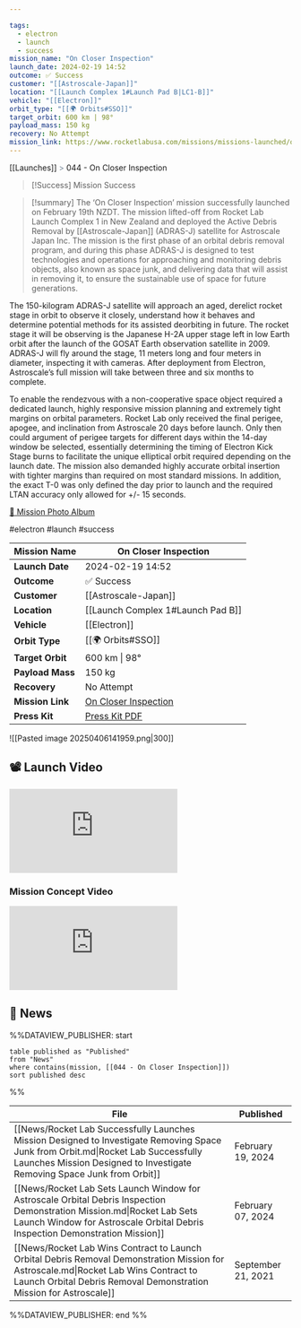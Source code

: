 ```yaml
---

tags:
  - electron
  - launch
  - success
mission_name: "On Closer Inspection"
launch_date: 2024-02-19 14:52
outcome: ✅ Success
customer: "[[Astroscale-Japan]]"
location: "[[Launch Complex 1#Launch Pad B|LC1-B]]"
vehicle: "[[Electron]]"
orbit_type: "[[🌍 Orbits#SSO]]"
target_orbit: 600 km | 98°
payload_mass: 150 kg
recovery: No Attempt
mission_link: https://www.rocketlabusa.com/missions/missions-launched/on-closer-inspection/
---
```

[[Launches]]  <span style="color: LightSlateGray">></span>  044 - On Closer Inspection

>[!Success] Mission Success

>[!summary]
The ‘On Closer Inspection’ mission successfully launched on February 19th NZDT. The mission lifted-off from Rocket Lab Launch Complex 1 in New Zealand and deployed the Active Debris Removal by [[Astroscale-Japan]] (ADRAS-J) satellite for Astroscale Japan Inc. The mission is the first phase of an orbital debris removal program, and during this phase ADRAS-J is designed to test technologies and operations for approaching and monitoring debris objects, also known as space junk, and delivering data that will assist in removing it, to ensure the sustainable use of space for future generations.
>
The 150-kilogram ADRAS-J satellite will approach an aged, derelict rocket stage in orbit to observe it closely, understand how it behaves and determine potential methods for its assisted deorbiting in future. The rocket stage it will be observing is the Japanese H-2A upper stage left in low Earth orbit after the launch of the GOSAT Earth observation satellite in 2009. ADRAS-J will fly around the stage, 11 meters long and four meters in diameter, inspecting it with cameras. After deployment from Electron, Astroscale’s full mission will take between three and six months to complete.
>
To enable the rendezvous with a non-cooperative space object required a dedicated launch, highly responsive mission planning and extremely tight margins on orbital parameters. Rocket Lab only received the final perigee, apogee, and inclination from Astroscale 20 days before launch. Only then could argument of perigee targets for different days within the 14-day window be selected, essentially determining the timing of Electron Kick Stage burns to facilitate the unique elliptical orbit required depending on the launch date. The mission also demanded highly accurate orbital insertion with tighter margins than required on most standard missions. In addition, the exact T-0 was only defined the day prior to launch and the required LTAN accuracy only allowed for +/- 15 seconds.
>
[📸 Mission Photo Album](https://www.flickr.com/photos/rocketlab/albums/72177720314661187/)

#electron #launch #success

| **Mission Name** | On Closer Inspection                                                                                  |
| ---------------- | ----------------------------------------------------------------------------------------------------- |
| **Launch Date**  | 2024-02-19 14:52                                                                                      |
| **Outcome**      | ✅ Success                                                                                             |
| **Customer**     | [[Astroscale-Japan]]                                                                                  |
| **Location**     | [[Launch Complex 1#Launch Pad B]]                                                                     |
| **Vehicle**      | [[Electron]]                                                                                          |
| **Orbit Type**   | [[🌍 Orbits#SSO]]                                                                                     |
| **Target Orbit** | 600 km &#124; 98°                                                                                     |
| **Payload Mass** | 150 kg                                                                                                |
| **Recovery**     | No Attempt                                                                                            |
| **Mission Link** | [On Closer Inspection](https://www.rocketlabusa.com/missions/missions-launched/on-closer-inspection/) |
| **Press Kit**    | [Press Kit PDF](https://rocketlabcorp.com/assets/Uploads/F44-On-Closer-Inspection-Press-Kit-web.pdf)  |


![[Pasted image 20250406141959.png|300]]


## 📽️ Launch Video

<div class="responsive-video">
<iframe src="https://www.youtube.com/embed/dcuZMP1m_g8" title="Rocket Lab&#39;s Electron - On Closer Inspection Mission" frameborder="0" allow="accelerometer; autoplay; clipboard-write; encrypted-media; gyroscope; picture-in-picture; web-share" referrerpolicy="strict-origin-when-cross-origin" allowfullscreen></iframe>     
</div>

### Mission Concept Video

<div class="responsive-video">
<iframe src="https://www.youtube.com/embed/IavkwZi7ME8" title="ADRAS-J | Active Debris Removal by Astroscale - Japan | Concept of Operations" frameborder="0" allow="accelerometer; autoplay; clipboard-write; encrypted-media; gyroscope; picture-in-picture; web-share" referrerpolicy="strict-origin-when-cross-origin" allowfullscreen></iframe>
</div>


## 📰 News
%%DATAVIEW_PUBLISHER: start
```
table published as "Published"
from "News"
where contains(mission, [[044 - On Closer Inspection]])
sort published desc
```
%%

| File                                                                                                                                                                                                         | Published          |
| ------------------------------------------------------------------------------------------------------------------------------------------------------------------------------------------------------------ | ------------------ |
| [[News/Rocket Lab Successfully Launches Mission Designed to Investigate Removing Space Junk from Orbit.md\|Rocket Lab Successfully Launches Mission Designed to Investigate Removing Space Junk from Orbit]] | February 19, 2024  |
| [[News/Rocket Lab Sets Launch Window for Astroscale Orbital Debris Inspection Demonstration Mission.md\|Rocket Lab Sets Launch Window for Astroscale Orbital Debris Inspection Demonstration Mission]]       | February 07, 2024  |
| [[News/Rocket Lab Wins Contract to Launch Orbital Debris Removal Demonstration Mission for Astroscale.md\|Rocket Lab Wins Contract to Launch Orbital Debris Removal Demonstration Mission for Astroscale]]   | September 21, 2021 |

%%DATAVIEW_PUBLISHER: end %%